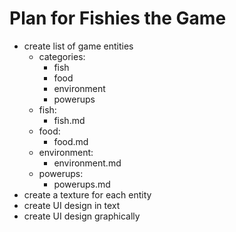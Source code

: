 # Plan for Fishies the Game

- create list of game entities
    - categories:
        - fish
        - food
        - environment
        - powerups
    - fish:
        - fish.md
    - food:
        - food.md
    - environment:
        - environment.md
    - powerups:
        - powerups.md
- create a texture for each entity
- create UI design in text
- create UI design graphically
